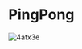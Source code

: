 # PingPong

![4atx3e](https://user-images.githubusercontent.com/49173126/89716329-e39f8380-d9a3-11ea-96a2-ebfe8432c36a.gif)
 
